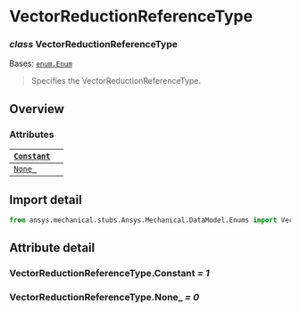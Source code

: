 # VectorReductionReferenceType

### *class* VectorReductionReferenceType

Bases: [`enum.Enum`](https://docs.python.org/3/library/enum.html#enum.Enum)

> Specifies the VectorReductionReferenceType.

> <!-- !! processed by numpydoc !! -->

## Overview

### Attributes

| [`Constant`](#VectorReductionReferenceType.Constant)   |    |
|--------------------------------------------------------|----|
| [`None_`](#VectorReductionReferenceType.None_)         |    |

## Import detail

```python
from ansys.mechanical.stubs.Ansys.Mechanical.DataModel.Enums import VectorReductionReferenceType
```

## Attribute detail

### VectorReductionReferenceType.Constant *= 1*

### VectorReductionReferenceType.None_ *= 0*
